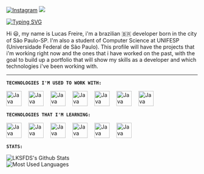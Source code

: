 <div align="left"> 
          
[![Instagram](https://img.shields.io/badge/Instagram-E4405F?style=for-the-badge&logo=instagram&logoColor=white)](https://www.instagram.com/lcsfds)
<a href = "mailto:lfreire631@gmail.com"><img src="https://img.shields.io/badge/-Gmail-%23333?style=for-the-badge&logo=gmail&logoColor=white" target="_blank"></a>

[![Typing SVG](https://readme-typing-svg.demolab.com?font=Fira+Code&pause=1000&color=35F707&width=435&lines=HELLO+AND+WELCOME+TO+MY+PROFILE)](https://git.io/typing-svg)

Hi 😃, my name is Lucas Freire, i'm a brazilian 🇧🇷 developer born in the city of São Paulo-SP. I'm also a student of Computer Science at UNIFESP (Universidade Federal de São Paulo). This profile will have the projects that i'm working right now and the ones that i have worked on the past, with the goal to build up a portfolio that will show my skills as a developer and which technologies i've been working with.

---

**`TECHNOLOGIES I'M USED TO WORK WITH:`**

<img align="left" alt="Java" width="40px" style="padding-right:15px;" src="https://cdn.jsdelivr.net/gh/devicons/devicon@latest/icons/python/python-original-wordmark.svg" />
<img align="left" alt="Java" width="40px" style="padding-right:15px;"  src="https://cdn.jsdelivr.net/gh/devicons/devicon@latest/icons/c/c-original.svg" />
<img align="left" alt="Java" width="40px" style="padding-right:15px;" src="https://cdn.jsdelivr.net/gh/devicons/devicon@latest/icons/cplusplus/cplusplus-original.svg" />
<img align="left" alt="Java" width="40px" style="padding-right:15px;" src="https://cdn.jsdelivr.net/gh/devicons/devicon@latest/icons/java/java-original-wordmark.svg" />
<img align="left" alt="Java" width="40px" style="padding-right:15px;" src="https://cdn.jsdelivr.net/gh/devicons/devicon@latest/icons/git/git-original.svg" />
<img align="left" alt="Java" width="40px" style="padding-right:15px;" src="https://cdn.jsdelivr.net/gh/devicons/devicon@latest/icons/linux/linux-original.svg" />
<img align="left" alt="Java" width="40px" style="padding-right:15px;" src="https://cdn.jsdelivr.net/gh/devicons/devicon@latest/icons/postgresql/postgresql-original.svg" />            
<br/>

#          

**`TECHNOLOGIES THAT I'M LEARNING:`**

<img align="left" alt="Java" width="40px" style="padding-right:15px;" src="https://cdn.jsdelivr.net/gh/devicons/devicon@latest/icons/solidity/solidity-original.svg" />
<img align="left" alt="Java" width="40px" style="padding-right:15px;" src="https://cdn.jsdelivr.net/gh/devicons/devicon@latest/icons/javascript/javascript-original.svg" />
<img align="left" alt="Java" width="40px" style="padding-right:15px;" src="https://cdn.jsdelivr.net/gh/devicons/devicon@latest/icons/nodejs/nodejs-original.svg" />
<img align="left" alt="Java" width="40px" style="padding-right:15px;" src="https://cdn.jsdelivr.net/gh/devicons/devicon@latest/icons/docker/docker-original.svg" />
<img align="left" alt="Java" width="40px" style="padding-right:15px;" src="https://cdn.jsdelivr.net/gh/devicons/devicon@latest/icons/flask/flask-original.svg" />
<img align="left" alt="Java" width="40px" style="padding-right:15px;" src="https://cdn.jsdelivr.net/gh/devicons/devicon@latest/icons/redis/redis-original.svg" />
<br/>

#

**`STATS:`**

![LKSFDS's Github Stats](https://github-readme-stats.vercel.app/api?username=LKSFDS&show_icons=true&theme=great-gatsby) <br/>
![Most Used Languages](https://github-readme-stats.vercel.app/api/top-langs/?username=LKSFDS&theme=great-gatsbyborder=false&include_all_commits=false&count_private=true&layout=compact)

<!--- ![](https://github-contributor-stats.vercel.app/api?username=LKSFDS&limit=5&theme=great-gatsby_all_yearly_contributions=true) -->



#
